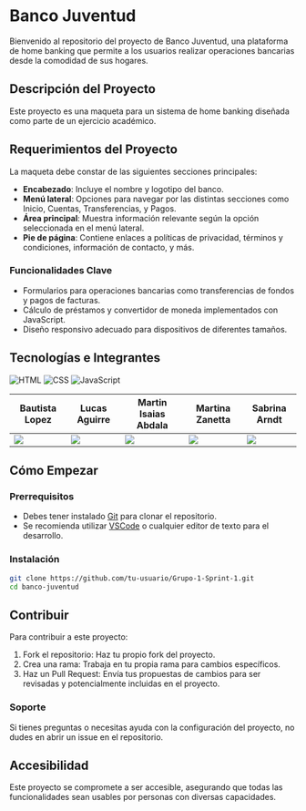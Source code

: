 # Banco Juventud

Bienvenido al repositorio del proyecto de Banco Juventud, una plataforma de home banking que permite a los usuarios realizar operaciones bancarias desde la comodidad de sus hogares.

## Descripción del Proyecto

Este proyecto es una maqueta para un sistema de home banking diseñada como parte de un ejercicio académico.

## Requerimientos del Proyecto

La maqueta debe constar de las siguientes secciones principales:

- **Encabezado**: Incluye el nombre y logotipo del banco.
- **Menú lateral**: Opciones para navegar por las distintas secciones como Inicio, Cuentas, Transferencias, y Pagos.
- **Área principal**: Muestra información relevante según la opción seleccionada en el menú lateral.
- **Pie de página**: Contiene enlaces a políticas de privacidad, términos y condiciones, información de contacto, y más.

### Funcionalidades Clave

- Formularios para operaciones bancarias como transferencias de fondos y pagos de facturas.
- Cálculo de préstamos y convertidor de moneda implementados con JavaScript.
- Diseño responsivo adecuado para dispositivos de diferentes tamaños.

## Tecnologías e Integrantes

![HTML](https://img.shields.io/badge/HTML-000.svg?style=for-the-badge&logo=html5&logoColor=e34f26) ![CSS](https://img.shields.io/badge/CSS-000.svg?style=for-the-badge&logo=css3&logoColor=1572B6) ![JavaScript](https://img.shields.io/badge/JavaScript-000.svg?style=for-the-badge&logo=javascript&logoColor=F7DF1E)

| **Bautista Lopez** | **Lucas Aguirre** | **Martin Isaias Abdala** | **Martina Zanetta** | **Sabrina Arndt** |
| --- | --- | --- | --- | --- |
| <a href="https://www.linkedin.com/in/bautistalopezlopez/"><img src="https://img.shields.io/badge/linkedin%20-%230077B5.svg?&style=for-the-badge&logo=linkedin&logoColor=white"/></a> | <a href="https://www.linkedin.com/in/lusoldev/"><img src="https://img.shields.io/badge/linkedin%20-%230077B5.svg?&style=for-the-badge&logo=linkedin&logoColor=white"/></a> | <a href="https://www.linkedin.com/in/martinisaiasabdala/"><img src="https://img.shields.io/badge/linkedin%20-%230077B5.svg?&style=for-the-badge&logo=linkedin&logoColor=white"/></a> | <a href="https://www.linkedin.com/in/martina-zanetta-41798522a/"><img src="https://img.shields.io/badge/linkedin%20-%230077B5.svg?&style=for-the-badge&logo=linkedin&logoColor=white"/></a> | <a href="https://www.linkedin.com/in/sabrina-arndt/"><img src="https://img.shields.io/badge/linkedin%20-%230077B5.svg?&style=for-the-badge&logo=linkedin&logoColor=white"/></a> |

## Cómo Empezar

### Prerrequisitos

- Debes tener instalado [Git](https://git-scm.com/) para clonar el repositorio.
- Se recomienda utilizar [VSCode](https://code.visualstudio.com/) o cualquier editor de texto para el desarrollo.

### Instalación

```bash
git clone https://github.com/tu-usuario/Grupo-1-Sprint-1.git
cd banco-juventud
```

## Contribuir

Para contribuir a este proyecto:

1. Fork el repositorio: Haz tu propio fork del proyecto.
2. Crea una rama: Trabaja en tu propia rama para cambios específicos.
3. Haz un Pull Request: Envía tus propuestas de cambios para ser revisadas y potencialmente incluidas en el proyecto.

### Soporte

Si tienes preguntas o necesitas ayuda con la configuración del proyecto, no dudes en abrir un issue en el repositorio.

## Accesibilidad

Este proyecto se compromete a ser accesible, asegurando que todas las funcionalidades sean usables por personas con diversas capacidades.
